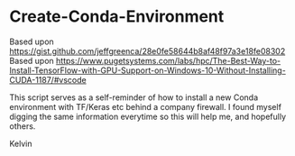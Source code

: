 # Create-Conda-Environment
Based upon https://gist.github.com/jeffgreenca/28e0fe58644b8af48f97a3e18fe08302
Based upon https://www.pugetsystems.com/labs/hpc/The-Best-Way-to-Install-TensorFlow-with-GPU-Support-on-Windows-10-Without-Installing-CUDA-1187/#vscode

This script serves as a self-reminder of how to install a new Conda environment with TF/Keras etc behind a company firewall.
I found myself digging the same information everytime so this will help me, and hopefully others.

Kelvin
